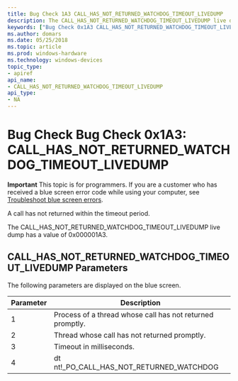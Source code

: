 ```yaml
---
title: Bug Check 1A3 CALL_HAS_NOT_RETURNED_WATCHDOG_TIMEOUT_LIVEDUMP
description: The CALL_HAS_NOT_RETURNED_WATCHDOG_TIMEOUT_LIVEDUMP live dump has a value of 0x000001A3.
keywords: ["Bug Check 0x1A3 CALL_HAS_NOT_RETURNED_WATCHDOG_TIMEOUT_LIVEDUMP", "CALL_HAS_NOT_RETURNED_WATCHDOG_TIMEOUT_LIVEDUMP"]
ms.author: domars
ms.date: 05/25/2018
ms.topic: article
ms.prod: windows-hardware
ms.technology: windows-devices
topic_type:
- apiref
api_name:
- CALL_HAS_NOT_RETURNED_WATCHDOG_TIMEOUT_LIVEDUMP
api_type:
- NA
---
```


# Bug Check Bug Check 0x1A3: CALL\_HAS\_NOT\_RETURNED\_WATCHDOG\_TIMEOUT\_LIVEDUMP 


**Important** This topic is for programmers. If you are a customer who has received a blue screen error code while using your computer, see [Troubleshoot blue screen errors](http://windows.microsoft.com/windows-10/troubleshoot-blue-screen-errors).

A call has not returned within the timeout period.

The CALL_HAS_NOT_RETURNED_WATCHDOG_TIMEOUT_LIVEDUMP live dump has a value of 0x000001A3. 


## CALL\_HAS\_NOT\_RETURNED\_WATCHDOG\_TIMEOUT\_LIVEDUMP Parameters

The following parameters are displayed on the blue screen.

Parameter | Description 
|---------|--------------|
1 | Process of a thread whose call has not returned promptly.
2 | Thread whose call has not returned promptly.
3 | Timeout in milliseconds.
4 | dt nt!_PO_CALL_HAS_NOT_RETURNED_WATCHDOG <address>
 





